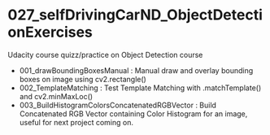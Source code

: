 # 027_selfDrivingCarND_ObjectDetectionExercises
Udacity course quizz/practice on Object Detection course

- 001_drawBoundingBoxesManual : Manual draw and overlay bounding boxes on image using cv2.rectangle()
- 002_TemplateMatching : Test Template Matching with .matchTemplate() and cv2.minMaxLoc()
- 003_BuildHistogramColorsConcatenatedRGBVector : Build Concatenated RGB Vector containing Color Histogram for an image, useful for next project coming on.
